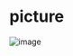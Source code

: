 # picture

 ![image](https://github.com/MaxineInSECDIV/picture/blob/master/youtube%20banner-02.jpg)
